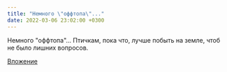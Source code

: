 ```yaml
---
title: "Немного \"оффтопа\"..."
date: 2022-03-06 23:02:00 +0300
---
```


Немного "оффтопа"...
Птичкам, пока что, лучше побыть на земле, чтоб не было лишних вопросов.

[Вложение](/assets/vk_photos/1/mzF0chK31a8.jpg)
